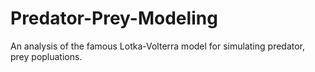 # Predator-Prey-Modeling

An analysis of the famous Lotka-Volterra model for simulating predator, prey popluations.
